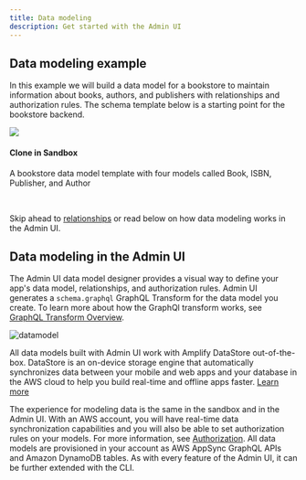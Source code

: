 ```yaml
---
title: Data modeling
description: Get started with the Admin UI
---
```


## Data modeling example

In this example we will build a data model for a bookstore to maintain information about books, authors, and publishers with relationships and authorization rules. The schema template below is a starting point for the bookstore backend.

<docs-card external url="https://sandbox.amplifyapp.com/schema-design/4f1a9f51-5783-4da5-9db1-60ce071e6539/clone" container-tag="amplify-external-link">
        <img slot="graphic" src="~/images/console/adminui.svg" />
        <h4 slot="heading">Clone in Sandbox</h4>
        <p slot="description">A bookstore data model template with four models called Book, ISBN, Publisher, and Author</p>
</docs-card>
<br/>

Skip ahead to [relationships](~/console/data/relationships.md) or read below on how data modeling works in the Admin UI.

## Data modeling in the Admin UI

The Admin UI data model designer provides a visual way to define your app's data model, relationships, and authorization rules. Admin UI generates a `schema.graphql` GraphQL Transform for the data model you create. To learn more about how the GraphQl transform works, see [GraphQL Transform Overview](~/cli/graphql-transformer/overview.md). 

![datamodel](~/images/console/datamodel.gif)

All data models built with Admin UI work with Amplify DataStore out-of-the-box. DataStore is an on-device storage engine that automatically synchronizes data between your mobile and web apps and your database in the AWS cloud to help you build real-time and offline apps faster. [Learn more](https://docs.awsamplifyconsole.com/lib/datastore/getting-started/)

The experience for modeling data is the same in the sandbox and in the Admin UI. With an AWS account, you will have real-time data synchronization capabilities and you will also be able to set authorization rules on your models. For more information, see [Authorization](~/console/authz/authorization.md). All data models are provisioned in your account as AWS AppSync GraphQL APIs and Amazon DynamoDB tables. As with every feature of the Admin UI, it can be further extended with the CLI.
